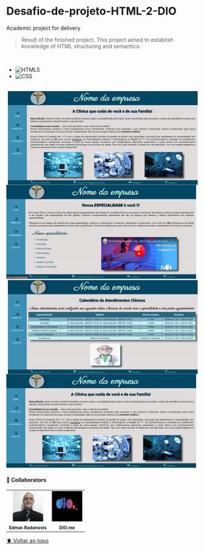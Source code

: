 # Desafio-de-projeto-HTML-2-DIO

Academic project for delivery

> Result of the finished project. This project aimed to establish knowledge of HTML structuring and semantics:
<br>

- ![HTML5](https://img.shields.io/badge/-HTML5-333333?style=flat&logo=HTML5)
- ![CSS](https://img.shields.io/badge/-CSS-333333?style=flat&logo=CSS3&logoColor=1572B6)
<br>

<img src="./assets/images/Model.png" alt="print-screen-image 1" width="500px" align="right">
<img src="./assets/images/Model_1.png" alt="print-screen-image 2" width="500px">
<img src="./assets/images/Model_2.png" alt="print-screen-image 3" width="500px" align="right">
<img src="./assets/images/Model_3.png" alt="print-screen-image 4" width="500px">

<br>

#### 🤝 Collaborators

<table>
  <tr>
    <td align="center">
      <a href="https://www.linkedin.com/in/edmar-radanovis-0130b611a/">
        <img src="./assets/images/foto perfil (5).jpeg" width="80px;" alt="Foto de Edmar Radanovis"/><br>
        <sub>
          <b>Edmar Radanovis</b>
        </sub>
      </a>
    </td>
    <td align="center">
       <a href="https://www.dio.me/">
        <img src="./assets/images/logodio.jpg" width="80px;" height="80px;" alt="Logo DIO.me"/><br>
        <sub>
          <b>DIO.me</b>
        </sub>
      </a>
  </tr>
</table>

[⬆ Voltar ao topo](#desafio-de-projeto-html-2-dio)<br>
